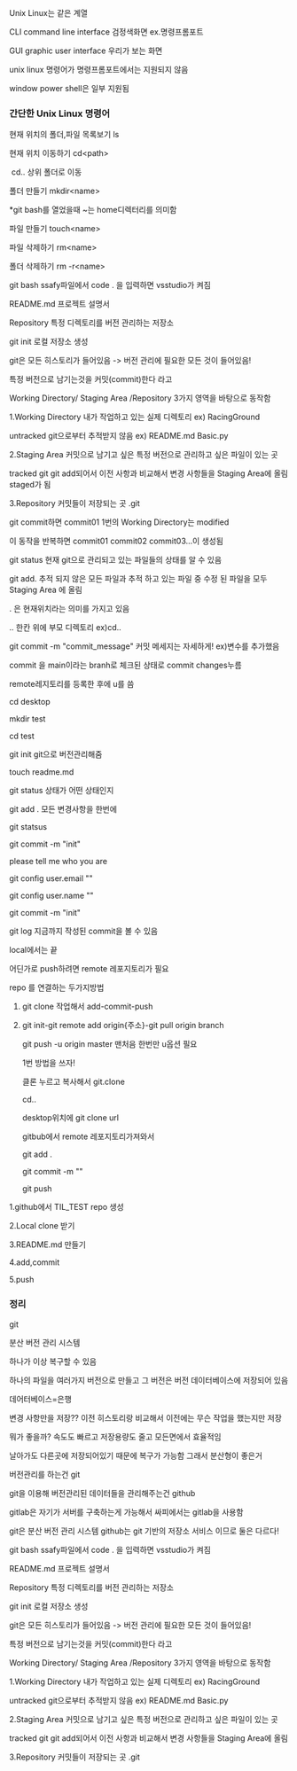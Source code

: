 Unix Linux는 같은 계열

CLI command line interface 검정색화면 ex.명령프롬포트

GUI graphic user interface  우리가 보는 화면

unix linux 명령어가 명령프롬포트에서는 지원되지 않음

window power shell은 일부 지원됨



###  간단한 Unix Linux 명령어

현재 위치의 폴더,파일 목록보기 ls

현재 위치 이동하기 cd\<path>

​                                 cd.. 상위 폴더로 이동

폴더 만들기 mkdir\<name>

*git bash를 열었을때 ~는 home디렉터리를 의미함

파일 만들기 touch\<name>

파일 삭제하기 rm\<name> 

폴더 삭제하기 rm -r\<name>



git bash ssafy파일에서  code . 을 입력하면  vsstudio가 켜짐

README.md 프로젝트 설명서

Repository 특정 디렉토리를 버전 관리하는 저장소

git init 로컬 저장소 생성 

git은 모든 히스토리가 들어있음 -> 버전 관리에 필요한 모든 것이 들어있음!

특정 버전으로 남기는것을 커밋(commit)한다 라고 

Working Directory/ Staging Area /Repository 3가지 영역을 바탕으로 동작함

1.Working Directory 내가 작업하고 있는 실제 디렉토리 ex) RacingGround     

untracked  git으로부터 추적받지 않음 ex) README.md  Basic.py

2.Staging Area 커밋으로 남기고 싶은 특정 버전으로 관리하고 싶은 파일이 있는 곳

tracked git git add되어서 이전 사항과 비교해서 변경 사항들을 Staging Area에 올림  staged가 됨

3.Repository 커밋들이 저장되는 곳 .git

git commit하면 commit01 1번의 Working Directory는 modified

이 동작을 반복하면 commit01 commit02 commit03...이 생성됨



git status 현재 git으로 관리되고 있는 파일들의 상태를 알 수 있음

git add. 추적 되지 않은 모든 파일과 추적 하고 있는 파일 중 수정 된 파일을 모두  Staging Area 에 올림

. 은 현재위치라는 의미를 가지고 있음 

.. 한칸 위에 부모 디렉토리 ex)cd..

git commit -m "commit_message" 커밋 메세지는 자세하게! ex)변수를 추가했음 



commit  을 main이라는 branh로 체크된 상태로 commit changes누름 

remote레지토리를 등록한 후에 u를 씀 

cd desktop

mkdir test

cd test

git init git으로 버전관리해줌

touch readme.md

git status 상태가 어떤 상태인지 

git add . 모든 변경사항을 한번에 

git statsus  

git commit -m "init"

please tell me who you are 

git config user.email ""

git config user.name "" 

git commit -m "init"

git log 지금까지 작성된 commit을 볼 수 있음

local에서는 끝

어딘가로 push하려면 remote 레포지토리가 필요

repo 를 연결하는 두가지방법

1. git clone 작업해서  add-commit-push

2. git init-git remote add origin{주소}-git pull origin branch

   git push -u origin master 맨처음 한번만 u옵션 필요

   

   1번 방법을 쓰자!

   클론 누르고 복사해서 git.clone 

   cd.. 

   desktop위치에 git clone url

   gitbub에서 remote 레포지토리가져와서 

   git add .

   git commit -m ""

   git push 

   

1.github에서 TIL_TEST  repo 생성

2.Local clone 받기

3.README.md 만들기 

4.add,commit  

5.push



### 정리

git 

분산 버전 관리 시스템 

하나가 이상 복구할 수 있음

하나의 파일을 여러가지 버전으로 만들고 그 버전은 버전 데이터베이스에 저장되어 있음 

데어터베이스=은행 

변경 사항만을 저장?? 이전 히스토리랑 비교해서 이전에는 무슨 작업을 했는지만 저장

뭐가 좋을까? 속도도 빠르고 저장용량도 줄고 모든면에서 효율적임



날아가도 다른곳에 저장되어있기 때문에 복구가 가능함 그래서 분산형이 좋은거

버전관리를 하는건 git

git을 이용해 버전관리된 데이터들을 관리해주는건 github

gitlab은 자기가 서버를 구축하는게 가능해서 싸피에서는 gitlab을 사용함

git은 분산 버전 관리 시스템 github는 git 기반의 저장소 서비스 이므로 둘은 다르다!

git bash ssafy파일에서  code . 을 입력하면  vsstudio가 켜짐



README.md 프로젝트 설명서

Repository 특정 디렉토리를 버전 관리하는 저장소

git init 로컬 저장소 생성 

git은 모든 히스토리가 들어있음 -> 버전 관리에 필요한 모든 것이 들어있음!

특정 버전으로 남기는것을 커밋(commit)한다 라고 

Working Directory/ Staging Area /Repository 3가지 영역을 바탕으로 동작함

1.Working Directory 내가 작업하고 있는 실제 디렉토리 ex) RacingGround     

untracked  git으로부터 추적받지 않음 ex) README.md  Basic.py

2.Staging Area 커밋으로 남기고 싶은 특정 버전으로 관리하고 싶은 파일이 있는 곳

tracked git git add되어서 이전 사항과 비교해서 변경 사항들을 Staging Area에 올림 

3.Repository 커밋들이 저장되는 곳 .git

